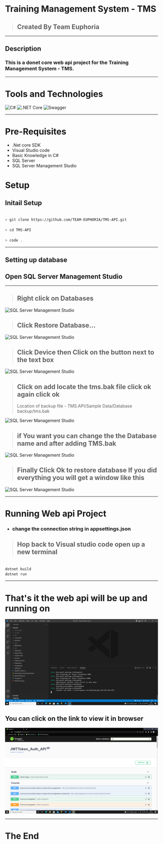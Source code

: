 # Training Management System - TMS
> ## __Created By__ Team Euphoria
---
## __Description__
### This is a donet core web api project for the Training Management System - TMS.

---
# Tools and Technologies
![C#](https://cdn-icons-png.flaticon.com/128/6132/6132221.png "C# programming language")
![.NET Core](https://upload.wikimedia.org/wikipedia/commons/thumb/e/ee/.NET_Core_Logo.svg/128px-.NET_Core_Logo.svg.png "CSS 3")
![Swagger](https://cdn.icon-icons.com/icons2/2107/PNG/128/file_type_swagger_icon_130134.png "swagger")

---
# Pre-Requisites

- .Net core SDK
- Visual Studio code
- Basic Knowledge in C#
- SQL Server
- SQL Server Management Studio

# Setup

## Initail Setup

```bash

> git clone https://github.com/TEAM-EUPHORIA/TMS-API.git

> cd TMS-API

> code .
````

---

## Setting up database

## Open __SQL Server Management Studio__
---
> ## Right click on Databases 

![SQL Server Management Studio](./images/Screenshot%20(2).png)

> ## Click Restore Database...

![SQL Server Management Studio](./images/Screenshot%20(3).png)

> ## Click Device then Click on the button next to the text box

![SQL Server Management Studio](./images/Screenshot%20(4).png)

> ## Click on add locate the tms.bak file click ok again click ok
> Location of backup file - TMS.API/Sample Data/Database backup/tms.bak

![SQL Server Management Studio](./images/Screenshot%20(4).png)

> ## if You want you can change the the Database name and after adding TMS.bak

![SQL Server Management Studio](./images/Screenshot%20(5).png)

> ## Finally Click Ok to restore database If you did everything you will get a window like this

![SQL Server Management Studio](./images/Screenshot%20(6).png)

---

# Running Web api Project
- ### change the connection string in __appsettings.json__

> ## Hop back to Visual studio code open up a new terminal

```bash

dotnet build
dotnet run

```

---
# That's it the web api will be up and running on

![Terminal](./images/Screenshot%20(7).png)

## You can click on the link to view it in browser

![Swagger Output](./images/Screenshot%20(8).png)

---
# The End